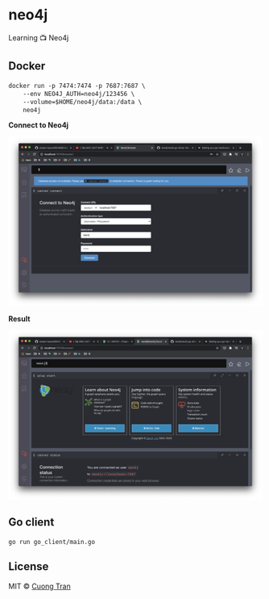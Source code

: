 # neo4j

Learning 📺 Neo4j

## Docker

```shell
docker run -p 7474:7474 -p 7687:7687 \
    --env NEO4J_AUTH=neo4j/123456 \
    --volume=$HOME/neo4j/data:/data \
    neo4j
```

**Connect to Neo4j**

![login](./.images/login.png)

**Result**

![login_result](./.images/login_result.png)

## Go client

```shell
go run go_client/main.go
```

## License

MIT © [Cuong Tran](https://github.com/103cuong)
